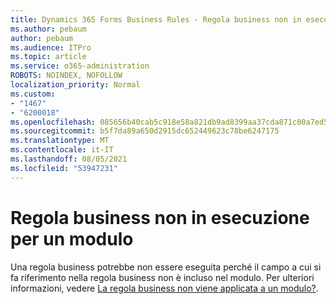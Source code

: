 ```yaml
---
title: Dynamics 365 Forms Business Rules - Regola business non in esecuzione per un modulo
ms.author: pebaum
author: pebaum
ms.audience: ITPro
ms.topic: article
ms.service: o365-administration
ROBOTS: NOINDEX, NOFOLLOW
localization_priority: Normal
ms.custom:
- "1467"
- "6200018"
ms.openlocfilehash: 085656b40cab5c918e58a821db9ad8399aa37cda871c00a7ed51411c4b733576
ms.sourcegitcommit: b5f7da89a650d2915dc652449623c78be6247175
ms.translationtype: MT
ms.contentlocale: it-IT
ms.lasthandoff: 08/05/2021
ms.locfileid: "53947231"
---
```

# <a name="business-rule-not-firing-for-a-form"></a>Regola business non in esecuzione per un modulo

Una regola business potrebbe non essere eseguita perché il campo a cui si fa riferimento nella regola business non è incluso nel modulo. Per ulteriori informazioni, vedere [La regola business non viene applicata a un modulo?](https://docs.microsoft.com/powerapps/maker/model-driven-apps/create-business-rules-recommendations-apply-logic-form#is-your-business-rule-not-firing-for-a-form).
